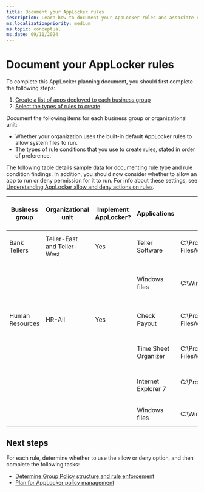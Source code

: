 ```yaml
---
title: Document your AppLocker rules
description: Learn how to document your AppLocker rules and associate rule conditions with files, permissions, rule source, and implementation.
ms.localizationpriority: medium
ms.topic: conceptual
ms.date: 09/11/2024
---
```


# Document your AppLocker rules

To complete this AppLocker planning document, you should first complete the following steps:

1. [Create a list of apps deployed to each business group](create-list-of-applications-deployed-to-each-business-group.md)
2. [Select the types of rules to create](select-types-of-rules-to-create.md)

Document the following items for each business group or organizational unit:

- Whether your organization uses the built-in default AppLocker rules to allow system files to run.
- The types of rule conditions that you use to create rules, stated in order of preference.

The following table details sample data for documenting rule type and rule condition findings. In addition, you should now consider whether to allow an app to run or deny permission for it to run. For info about these settings, see [Understanding AppLocker allow and deny actions on rules](understanding-applocker-allow-and-deny-actions-on-rules.md).

|Business group|Organizational unit|Implement AppLocker?|Applications|Installation path|Use default rule or define new rule condition|Allow or deny|
| --- | --- | --- | --- | --- | --- | --- |
|Bank Tellers|Teller-East and Teller-West|Yes|Teller Software|C:\Program Files\Woodgrove\Teller.exe|File is signed; create a publisher condition||
||||Windows files|C:\Windows|Create a path exception to the default rule to exclude \Windows\Temp||
|Human Resources|HR-All|Yes|Check Payout|C:\Program Files\Woodgrove\HR\Checkcut.exe|File is signed; create a publisher condition||
||||Time Sheet Organizer|C:\Program Files\Woodgrove\HR\Timesheet.exe|File isn't signed; create a file hash condition||
||||Internet Explorer 7|C:\Program Files\Internet Explorer</p>|File is signed; create a publisher condition||
||||Windows files|C:\Windows|Use the default rule for the Windows path||

## Next steps

For each rule, determine whether to use the allow or deny option, and then complete the following tasks:

- [Determine Group Policy structure and rule enforcement](determine-group-policy-structure-and-rule-enforcement.md)
- [Plan for AppLocker policy management](plan-for-applocker-policy-management.md)
